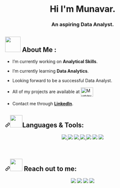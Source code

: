
<h1 align = "center">
  Hi
   I'm Munavar.
</h1>

<h3  align = "center">
 <b>An aspiring Data Analyst.</b>
</h3>

 <h2>
  <img src="https://media4.giphy.com/media/dscTJjpsiVamjIk6nk/200w.webp?cid=ecf05e47e66k5k4czho6b6fuwuk30cjn5yuwxcso6gyyxjdn&rid=200w.webp&ct=s" width="50"> About Me :
</h2>

 - I’m currently working on <b> Analytical Skills</b>.

- I’m currently learning <b> Data Analytics</b>.
 
 - Looking forward to be a successful Data Analyst.
 
 - </g-emoji> All of my projects are available at <a href="https://github.com/Munavar7420?tab=repositories"><img align="center" src="https://raw.githubusercontent.com/rahuldkjain/github-profile-readme-generator/master/src/images/icons/Social/github.svg" alt="Munavar" height="30" width="40" style="max-width: 100%;"></a></p>
 
 - Contact me through <strong> <a href="https://www.linkedin.com/in/pmunavar/" rel="nofollow" >LinkedIn</a></strong>.
 
 
 <h2 dir="auto"><a id="user-content--languages--tools" class="anchor" href="#-languages--tools" aria-hidden="true"><svg class="octicon octicon-link" viewBox="0 0 16 16" version="1.1" width="16" height="16" aria-hidden="true"><path fill-rule="evenodd" d="M7.775 3.275a.75.75 0 001.06 1.06l1.25-1.25a2 2 0 112.83 2.83l-2.5 2.5a2 2 0 01-2.83 0 .75.75 0 00-1.06 1.06 3.5 3.5 0 004.95 0l2.5-2.5a3.5 3.5 0 00-4.95-4.95l-1.25 1.25zm-4.69 9.64a2 2 0 010-2.83l2.5-2.5a2 2 0 012.83 0 .75.75 0 001.06-1.06 3.5 3.5 0 00-4.95 0l-2.5 2.5a3.5 3.5 0 004.95 4.95l1.25-1.25a.75.75 0 00-1.06-1.06l-1.25 1.25a2 2 0 01-2.83 0z"></path></svg></a><a target="_blank" rel="noopener noreferrer" href="https://camo.githubusercontent.com/b429fd0344f4072885b19923f824d4616893261e9d7cc2afb62f85224caca070/68747470733a2f2f6d656469612e67697068792e636f6d2f6d656469612f6a32704f476547594b65327843434b7766692f67697068792e676966"><img src="https://camo.githubusercontent.com/b429fd0344f4072885b19923f824d4616893261e9d7cc2afb62f85224caca070/68747470733a2f2f6d656469612e67697068792e636f6d2f6d656469612f6a32704f476547594b65327843434b7766692f67697068792e676966" width="40" style="max-width: 100%;"></a><strong>Languages &amp; Tools:</strong></h2>
 
 <p align="center" dir="auto">  
    <a href="https://www.python.org" rel="nofollow"> <img src="https://img.icons8.com/color/48/000000/python.png" style="max-width: 100%;"> </a> 
    <a href="https://www.tableau.com/" rel="nofollow"> <img src="https://img.icons8.com/color/48/000000/tableau-software.png" style="max-width: 100%;"></a> 
    <a href="https://www.mysql.com/" rel="nofollow"> <img src="https://img.icons8.com/fluent/50/000000/mysql-logo.png" style="max-width: 100%;"> </a>
    <a href="https://www.microsoft.com/en-in/microsoft-365/excel" rel="nofollow"><img src="https://img.icons8.com/fluency/48/000000/microsoft-excel-2019.png" style="max-width: 100%;"> </a>
    <a href="https://www.microsoft.com/en-us/microsoft-365/word" rel="nofollow"> <img src="https://img.icons8.com/ios-filled/50/000000/ms-word.png" style="max-width: 100%;"></a>
    <a href="https://www.google.com/sheets/about/" rel="nofollow"> <img src="https://img.icons8.com/color/48/000000/google-sheets.png" style="max-width: 100%;"></a>
    <a href="https://www.microsoft.com/en-in/sql-server/sql-server-downloads" rel="nofollow"> <img src="https://img.icons8.com/color/48/000000/microsoft-sql-server.png" style="max-width: 100%;"></a>
</p>

<br>
<h2 dir="auto"><a id="user-content--reach-out-to-me-" class="anchor" href="#-reach-out-to-me-" aria-hidden="true"><svg class="octicon octicon-link" viewBox="0 0 16 16" version="1.1" width="16" height="16" aria-hidden="true"><path fill-rule="evenodd" d="M7.775 3.275a.75.75 0 001.06 1.06l1.25-1.25a2 2 0 112.83 2.83l-2.5 2.5a2 2 0 01-2.83 0 .75.75 0 00-1.06 1.06 3.5 3.5 0 004.95 0l2.5-2.5a3.5 3.5 0 00-4.95-4.95l-1.25 1.25zm-4.69 9.64a2 2 0 010-2.83l2.5-2.5a2 2 0 012.83 0 .75.75 0 001.06-1.06 3.5 3.5 0 00-4.95 0l-2.5 2.5a3.5 3.5 0 004.95 4.95l1.25-1.25a.75.75 0 00-1.06-1.06l-1.25 1.25a2 2 0 01-2.83 0z"></path></svg></a><a target="_blank" rel="noopener noreferrer" href="https://camo.githubusercontent.com/ec0df7b334d15078e980be8f26f35f1bd6f004eaa4a121db42fed361360c1817/68747470733a2f2f6d656469612e67697068792e636f6d2f6d656469612f4c6e516a7057614f4e386e68723231764e572f67697068792e676966"><img src="https://camo.githubusercontent.com/ec0df7b334d15078e980be8f26f35f1bd6f004eaa4a121db42fed361360c1817/68747470733a2f2f6d656469612e67697068792e636f6d2f6d656469612f4c6e516a7057614f4e386e68723231764e572f67697068792e676966" width="40" style="max-width: 100%;"></a> <strong>Reach out to me:</strong> </h2>



<p align="center" dir="auto">
<a href="https://www.linkedin.com/in/pmunavar/" rel="nofollow"><img src="https://img.icons8.com/fluent/48/000000/linkedin.png" style="max-width: 100%;"></a>
<a href="https://github.com/Munavar7420"><img src="[https://img.icons8.com/windows/48/000000/github.png](https://raw.githubusercontent.com/rahuldkjain/github-profile-readme-generator/master/src/images/icons/Social/github.svg)" style="max-width: 100%;"></a>
<a href="mailto:munavar.7420@gmail.com"><img src="https://img.icons8.com/color/48/000000/gmail-new.png" style="max-width: 100%;"></a>
<a href="https://www.hackerrank.com/munavar_7420" rel="nofollow"><img src="(https://github.com/Munavar7420/Munavar7420/issues/1#issue-2558783860) style="max-width: 100%;"></a>
</p>



